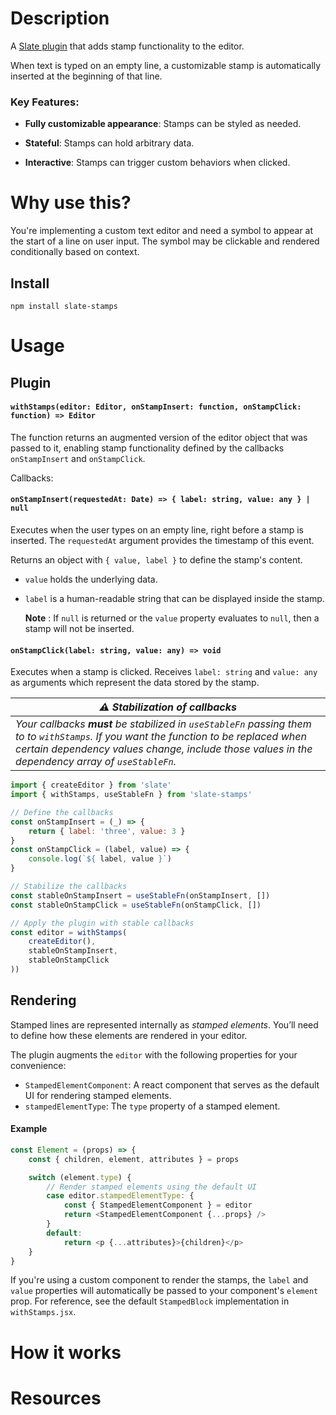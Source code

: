 # Description

A [Slate plugin](https://docs.slatejs.org/concepts/08-plugins) that adds stamp functionality to the editor.

When text is typed on an empty line, a customizable stamp is automatically inserted at the beginning of that line.

### Key Features:

-   **Fully customizable appearance**: Stamps can be styled as needed.
    
-   **Stateful**: Stamps can hold arbitrary data.
    
-   **Interactive**: Stamps can trigger custom behaviors when clicked.

# Why use this?
You're implementing a custom text editor and need a symbol to appear at the start of a line on user input. The symbol may be clickable and rendered conditionally based on context. 

## Install
```
npm install slate-stamps
```

# Usage
## Plugin
#### `withStamps(editor: Editor, onStampInsert: function, onStampClick: function) => Editor`
The function returns an augmented version of the editor object that was passed to it, enabling stamp functionality defined by the callbacks `onStampInsert` and `onStampClick`.

Callbacks:

#### `onStampInsert(requestedAt: Date) => { label: string, value: any } | null`
	
Executes when the user types on an empty line, right before a stamp is inserted. The `requestedAt` argument provides the timestamp of this event.

Returns an object with `{ value, label }` to define the stamp's content. 

- `value` holds the underlying data. 
- `label` is a human-readable string that can be displayed inside the stamp.
	
	**Note** : If `null` is returned or the `value` property evaluates to `null`, then a stamp will not be inserted.

#### `onStampClick(label: string, value: any) => void`

Executes when a stamp is clicked. Receives `label: string` and `value: any` as arguments which represent the data stored by the stamp.


| ***⚠ Stabilization of callbacks*** |
|--|
| *Your callbacks **must** be stabilized in `useStableFn` passing them to to `withStamps`. If you want the function to be replaced when certain dependency values change, include those values in the dependency array of `useStableFn`.* |





```javascript
import { createEditor } from 'slate'
import { withStamps, useStableFn } from 'slate-stamps'

// Define the callbacks
const onStampInsert = (_) => {
	return { label: 'three', value: 3 }
}
const onStampClick = (label, value) => {
	console.log(`${ label, value }`)
} 

// Stabilize the callbacks 
const stableOnStampInsert = useStableFn(onStampInsert, [])
const stableOnStampClick = useStableFn(onStampClick, [])

// Apply the plugin with stable callbacks
const editor = withStamps(
	createEditor(), 
	stableOnStampInsert, 
	stableOnStampClick
))
```

## Rendering 
Stamped lines are represented internally as *stamped elements*. You’ll need to define how these elements are rendered in your editor.

The plugin augments the `editor` with the following properties for your convenience:

- `StampedElementComponent`: A react component that serves as the default UI for rendering stamped elements.
- `stampedElementType`: The `type` property of a stamped element.

#### Example
```javascript
const Element = (props) => {
	const { children, element, attributes } = props

	switch (element.type) {
		// Render stamped elements using the default UI
		case editor.stampedElementType: {
			const { StampedElementComponent } = editor
			return <StampedElementComponent {...props} />
		}
		default:
			return <p {...attributes}>{children}</p>
	}
}
```
If you're using a custom component to render the stamps, the `label` and `value` properties will automatically be passed to your component's `element` prop. For reference, see the default `StampedBlock` implementation in `withStamps.jsx`.

# How it works

# Resources
